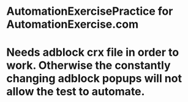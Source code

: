 # AutomationExercisePractice for AutomationExercise.com
# Needs adblock crx file in order to work. Otherwise the constantly changing adblock popups will not allow the test to automate. 
